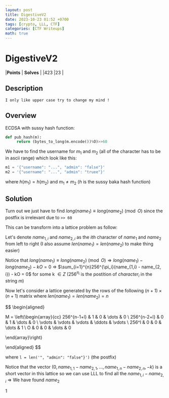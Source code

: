 ```yaml
---
layout: post
title: DigestiveV2
date: 2023-10-23 01:52 +0700
tags: [crypto, LLL, CTF]
categories: [CTF Writeups]
math: true
---
```



# DigestiveV2


|**Points** | **Solves** |
|423 |23 |

## Description
```
I only like upper case try to change my mind !
```

## Overview

ECDSA with sussy hash function:

```python
def pub_hash(m):
     return (bytes_to_long(m.encode())%O)>>60 
```

We have to find the username for $m_1$ and $m_2$ (all of the character has to be in ascii range) which look like this:

```python
m1 = '{"username": "...", "admin": "false"}'
m2 = '{"username": "...", "admin": "truee"}'
```

where $h(m_1) = h(m_2)$ and $m_1 \neq m_2$ ($h$ is the sussy baka hash function)

## Solution

Turn out we just have to find $long(name_1) \equiv long(name_2) \pmod{O}$ since the postfix is irrelevant due to `>> 60`

This can be transform into a lattice problem as follow:

Let's denote $name_{1, i}$ and $name_{2, i}$ as the $ith$ character of $name_1$ and $name_2$ from left to right (I also assume $len(name_1) = len(name_2)$ to make thing easier)

Notice that $long(name_1) \equiv long(name_2) \pmod{O} \Rightarrow long(name_1) - long(name_2) - kO = 0$ $\Rightarrow$ $\sum_{i=1}^{n}256^{\pi_i}(name_{1,i} - name_{2, i}) - kO = 0$ for some k $\in Z$ ($256^{\pi_i}$ is the postition of $character_i$ in the string $m$)

Now let's consider a lattice generated by the rows of the following $(n+1) \times (n+1)$ matrix where $len(name_1) = len(name_2) = n$  

$$
\begin{aligned}

M = 
\left(\begin{array}{cc} 
256^{n-1+l} & 1 & 0 & \dots & 0 \\
256^{n-2+l} & 0 & 1 & \dots & 0 \\
\vdots      & \vdots & \vdots & \ddots & \vdots \\
256^l       & 0  & 0  & \dots      & 1 \\
O           & 0 &  0  & \dots      & 0


\end{array}\right)

\end{aligned}
$$

where `l = len('", "admin": "false"}')` (the postfix)

Notice that the vector $(0, name_{1, 1} - name_{2, 1}, \dots, name_{1, n}- name_{2, n}, -k)$ is a short vector in this lattice so we can use LLL to find all the $name_{1, i} - name_{2, i}$ $\Rightarrow$ We have found $name_2$


1